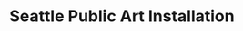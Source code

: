 ---
layout: project
title: "Seattle Public Art Installation"
category: business-design
img-dir: assets/img/list-images/business-design/seattle-public-art
hero-img: assets/img/list-images/business-design/seattle-public-art/2.jpg
bg-position: -top-104
---